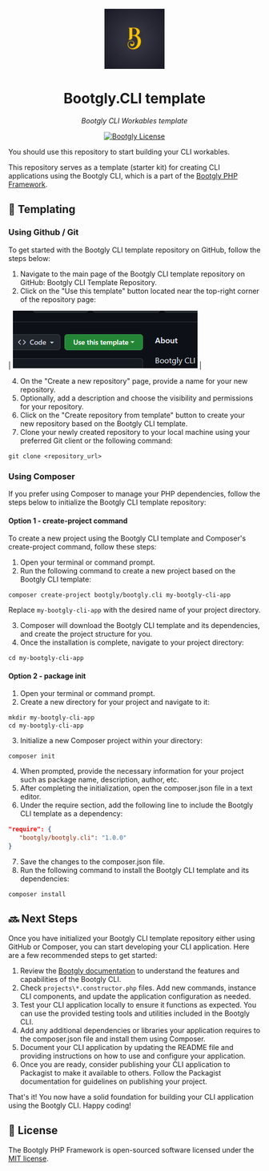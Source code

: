 <p align="center">
  <img src="https://github.com/bootgly/.github/raw/main/favicon-temp1-128.png" alt="bootgly-logo" width="120px" height="120px"/>
</p>
<h1 align="center">Bootgly.CLI template</h1>
<p align="center">
  <i>Bootgly CLI Workables template</i>
</p>
<p align="center">
  <a href="https://packagist.org/packages/bootgly/bootgly">
    <img alt="Bootgly License" src="https://img.shields.io/github/license/bootgly/bootgly"/>
  </a>
</p>

You should use this repository to start building your CLI workables.

This repository serves as a template (starter kit) for creating CLI applications using the Bootgly CLI, which is a part of the [Bootgly PHP Framework][BOOTGLY_PHP_FRAMEWORK].

## 🧩 Templating

### Using Github / Git

To get started with the Bootgly CLI template repository on GitHub, follow the steps below:

1. Navigate to the main page of the Bootgly CLI template repository on GitHub: Bootgly CLI Template Repository.
2. Click on the "Use this template" button located near the top-right corner of the repository page:

| ![Click on the "Use this template"](https://github.com/bootgly/.github/raw/main/screenshots/bootgly-php-framework/Bootgly.CLI-template.png) |

4. On the "Create a new repository" page, provide a name for your new repository.
5. Optionally, add a description and choose the visibility and permissions for your repository.
6. Click on the "Create repository from template" button to create your new repository based on the Bootgly CLI template.
7. Clone your newly created repository to your local machine using your preferred Git client or the following command:

```
git clone <repository_url>
```

### Using Composer

If you prefer using Composer to manage your PHP dependencies, follow the steps below to initialize the Bootgly CLI template repository:

#### Option 1 - create-project command

To create a new project using the Bootgly CLI template and Composer's create-project command, follow these steps:

1. Open your terminal or command prompt.
2. Run the following command to create a new project based on the Bootgly CLI template:

```
composer create-project bootgly/bootgly.cli my-bootgly-cli-app
```
Replace `my-bootgly-cli-app` with the desired name of your project directory.

3. Composer will download the Bootgly CLI template and its dependencies, and create the project structure for you.
4. Once the installation is complete, navigate to your project directory:

```
cd my-bootgly-cli-app
```

#### Option 2 - package init

1. Open your terminal or command prompt.
2. Create a new directory for your project and navigate to it:

```
mkdir my-bootgly-cli-app
cd my-bootgly-cli-app
```

3. Initialize a new Composer project within your directory:

```
composer init
```

4. When prompted, provide the necessary information for your project such as package name, description, author, etc.
5. After completing the initialization, open the composer.json file in a text editor.
6. Under the require section, add the following line to include the Bootgly CLI template as a dependency:

```json
"require": {
   "bootgly/bootgly.cli": "1.0.0"
}
```

7. Save the changes to the composer.json file.
8. Run the following command to install the Bootgly CLI template and its dependencies:

```
composer install
```

## 🔜 Next Steps

Once you have initialized your Bootgly CLI template repository either using GitHub or Composer, you can start developing your CLI application. Here are a few recommended steps to get started:

1. Review the [Bootgly documentation][BOOTGLY_DOCS] to understand the features and capabilities of the Bootgly CLI.
2. Check `projects\*.constructor.php` files. Add new commands, instance CLI components, and update the application configuration as needed.
3. Test your CLI application locally to ensure it functions as expected. You can use the provided testing tools and utilities included in the Bootgly CLI.
4. Add any additional dependencies or libraries your application requires to the composer.json file and install them using Composer.
5. Document your CLI application by updating the README file and providing instructions on how to use and configure your application.
6. Once you are ready, consider publishing your CLI application to Packagist to make it available to others. Follow the Packagist documentation for guidelines on publishing your project.

That's it! You now have a solid foundation for building your CLI application using the Bootgly CLI. Happy coding!

## 📃 License

The Bootgly PHP Framework is open-sourced software licensed under the [MIT license][MIT_LICENSE].

<!-- Links -->
[BOOTGLY_DOCS]: https://docs.bootgly.com
[BOOTGLY_PHP_FRAMEWORK]: https://github.com/bootgly/bootgly-php-framework
[MIT_LICENSE]: https://opensource.org/licenses/MIT
